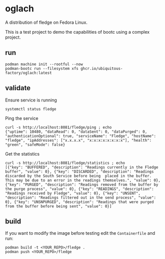 # oglach

A distribution of fledge on Fedora Linux.

This is a test project to demo the capabilities of bootc using a complex project.

## run 

```
podman machine init --rootful --now
podman-bootc run --filesystem xfs ghcr.io/ubiquitous-factory/oglach:latest
```

## validate 

Ensure service is running

```
systemctl status fledge
```

Ping the service

```
curl -s http://localhost:8081/fledge/ping ; echo
{"uptime": 10480, "dataRead": 0, "dataSent": 0, "dataPurged": 0, "authenticationOptional": true, "serviceName": "Fledge", "hostName": "fledge", "ipAddresses": ["x.x.x.x", "x:x:x:x:x:x:x:x"], "health": "green", "safeMode": false}
```

Get the statistics
```
curl -s http://localhost:8081/fledge/statistics ; echo
[{"key": "BUFFERED", "description": "Readings currently in the Fledge buffer", "value": 0}, {"key": "DISCARDED", "description": "Readings discarded by the South Service before being  placed in the buffer. This may be due to an error in the readings themselves.", "value": 0}, {"key": "PURGED", "description": "Readings removed from the buffer by the purge process", "value": 0}, {"key": "READINGS", "description": "Readings received by Fledge", "value": 0}, {"key": "UNSENT", "description": "Readings filtered out in the send process", "value": 0}, {"key": "UNSNPURGED", "description": "Readings that were purged from the buffer before being sent", "value": 0}]
```

## build 

If you want to modify the image before testing edit the `Containerfile` and run:

```
podman build -t <YOUR_REPO>/fledge .
podman push <YOUR_REPO>/fledge
```
